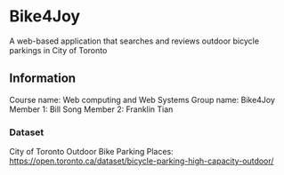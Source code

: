 # Bike4Joy
A web-based application that searches and reviews outdoor bicycle parkings in City of Toronto 

## Information
Course name: Web computing and Web Systems
Group name: Bike4Joy
Member 1: Bill Song
Member 2: Franklin Tian

### Dataset
City of Toronto Outdoor Bike Parking Places: https://open.toronto.ca/dataset/bicycle-parking-high-capacity-outdoor/
